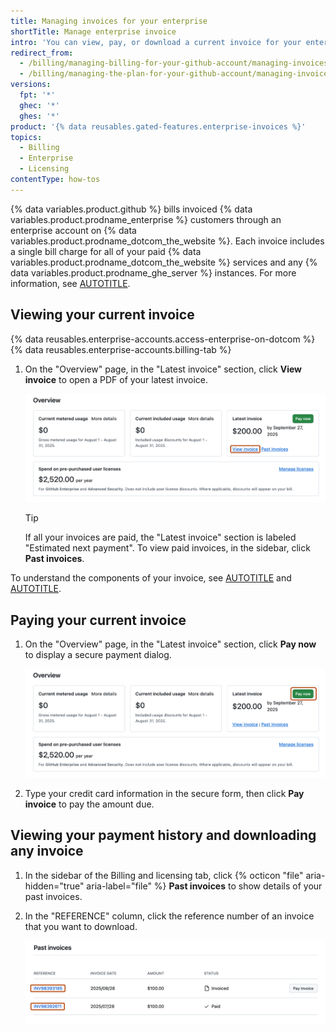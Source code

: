 ```yaml
---
title: Managing invoices for your enterprise
shortTitle: Manage enterprise invoice
intro: 'You can view, pay, or download a current invoice for your enterprise, and you can view your payment history.'
redirect_from:
  - /billing/managing-billing-for-your-github-account/managing-invoices-for-your-enterprise
  - /billing/managing-the-plan-for-your-github-account/managing-invoices-for-your-enterprise
versions:
  fpt: '*'
  ghec: '*'
  ghes: '*'
product: '{% data reusables.gated-features.enterprise-invoices %}'
topics:
  - Billing
  - Enterprise
  - Licensing
contentType: how-tos
---
```


{% data variables.product.github %} bills invoiced {% data variables.product.prodname_enterprise %} customers through an enterprise account on {% data variables.product.prodname_dotcom_the_website %}. Each invoice includes a single bill charge for all of your paid {% data variables.product.prodname_dotcom_the_website %} services and any {% data variables.product.prodname_ghe_server %} instances. For more information, see [AUTOTITLE](/billing/managing-your-billing/about-billing-for-your-enterprise).

## Viewing your current invoice

{% data reusables.enterprise-accounts.access-enterprise-on-dotcom %}
{% data reusables.enterprise-accounts.billing-tab %}
1. On the "Overview" page, in the "Latest invoice" section, click **View invoice** to open a PDF of your latest invoice.

   ![Screenshot of the Billing and licensing "Overview" page for an invoiced enterprise account. A link, labeled "View invoice", is outlined in orange.](/assets/images/help/business-accounts/view-invoice-link.png)

   > [!TIP]
   > If all your invoices are paid, the "Latest invoice" section is labeled "Estimated next payment". To view paid invoices, in the sidebar, click **Past invoices**.

To understand the components of your invoice, see [AUTOTITLE](/billing/how-tos/manage-plan-and-licenses/view-enterprise-usage) and [AUTOTITLE](/billing/how-tos/products/view-productlicense-use).

## Paying your current invoice

1. On the "Overview" page, in the "Latest invoice" section, click **Pay now** to display a secure payment dialog.

   ![Screenshot of the Billing and licensing "Overview" page for an invoiced enterprise account. A button, labeled "Pay now", is outlined in orange.](/assets/images/help/business-accounts/pay-invoice-button.png)

1. Type your credit card information in the secure form, then click **Pay invoice** to pay the amount due.

## Viewing your payment history and downloading any invoice

1. In the sidebar of the Billing and licensing tab, click {% octicon "file" aria-hidden="true" aria-label="file" %} **Past invoices** to show details of your past invoices.
1. In the "REFERENCE" column, click the reference number of an invoice that you want to download.

   ![Screenshot of the Billing and licensing "Past invoices" page for an invoiced enterprise account. Two invoice references are outlined in orange.](/assets/images/help/business-accounts/download-invoice.png)
